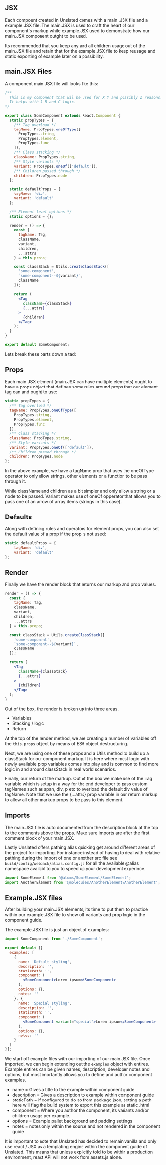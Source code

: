 ## JSX
Each compoent created in Unslated comes with a main .JSX file and a example.JSX file.
The main.JSX is used to craft the heart of our component's markup while example.JSX used to demonstrate how our main.JSX component outght to be used.

Its recommended that you keep any and all children usage out of the main.JSX file and retain that for the example.JSX file to keep reusage and static exporting of example later on a possibility.

## main.JSX Files

A component main.JSX file will looks like this:
```jsx
/**
  This is my component that wil be used for X Y and possibly Z reasons.
  It helps with A B and C logic.
*/

export class SomeComponent extends React.Component {
  static propTypes = {
    /** Tag overload */
    tagName: PropTypes.oneOfType([
      PropTypes.string,
      PropTypes.element,
      PropTypes.func
    ]),
    /** Class stacking */
    className: PropTypes.string,
    /** Style variants */
    variant: PropTypes.oneOf(['default']),
    /** Children passed through */
    children: PropTypes.node
  };

  static defaultProps = {
    tagName: 'div',
    variant: 'default'
  };

  /** Element level options */
  static options = {};

  render = () => {
    const {
      tagName: Tag,
      className,
      variant,
      children,
      ...attrs
    } = this.props;

    const classStack = Utils.createClassStack([
      'some-component',
      `some-component--${variant}`,
      className
    ]);

    return (
      <Tag
        className={classStack}
        {...attrs}
      >
        {children}
      </Tag>
    );
  }
}

export default SomeComponent;

```

Lets break these parts down a tad:

## Props
Each main.JSX element (main.JSX can have multiple elements) ought to have a props object that defines some rules around props that our element tag can and ought to use:

```jsx
static propTypes = {
  /** Tag overload */
  tagName: PropTypes.oneOfType([
    PropTypes.string,
    PropTypes.element,
    PropTypes.func
  ]),
  /** Class stacking */
  className: PropTypes.string,
  /** Style variants */
  variant: PropTypes.oneOf(['default']),
  /** Children passed through */
  children: PropTypes.node
};
```
In the above example, we have a tagName prop that uses the oneOfType operator to only allow strings, other elements or a function to be pass through it.

While className and children as a bit simpler and only allow a string or a node to be passed. Variant makes use of oneOf opperator that allows you to pass one of an arrow of array items (strings in this case).

## Defaults
Along with defining rules and operators for element props, you can also set the default value of a prop if the prop is not used:
```jsx
static defaultProps = {
	tagName: 'div',
	variant: 'default'
};
```

## Render
Finally we have the render block that returns our markup and prop values.

```jsx
render = () => {
  const {
    tagName: Tag,
    className,
    variant,
    children,
    ...attrs
  } = this.props;

  const classStack = Utils.createClassStack([
    'some-component',
    `some-component--${variant}`,
    className
  ]);

  return (
    <Tag
      className={classStack}
      {...attrs}
    >
      {children}
    </Tag>
  );
}
```
Out of the box, the render is broken up into three areas.
- Variables
- Stacking / logic
- Return

At the top of the render method, we are creating a number of variables off the `this.props` object by means of ES6 object destructuring.

Next, we are using one of these props and a Utils method to build up a classStack for our component markup. It is here where most logic with newly available prop variables comes into play and is common to find more logic in and around classStack in real world scenarios.

Finally, our return of the markup. Out of the box we make use of the Tag variable which is setup in a way for the end developer to pass custom tagNames such as span, div, p etc to overload the default div value of tagName. Note that we use the {...attrs} prop variable in our return markup to allow all other markup props to be pass to this element.

## Imports
The main.JSX file is auto documented from the description block at the top to the comments above the props.
Make sure imports are after the first comment block of your main.JSX.

Lastly Unslated offers pathing alias quicking get around different areas of the project for importing. For instance instead of having to deal with relative pathing during the import of one or another src file see `build/config/webpack/alias.config.js` for all the available @alias namespace availabl to you to speed up your development experince.

```jsx
import SomeElement from '@atoms/SomeElement/SomeElement';
import AnotherElement from '@molecules/AnotherElement/AnotherElement';
```

## Example.JSX files
After building your main.JSX elements, its time to put them to practice within our example.JSX file to show off variants and prop logic in the component guide.

The example.JSX file is just an object of examples:

```jsx
import SomeComponent from './SomeComponent';

export default [{
  examples: [
    {
      name: 'Default styling',
      description: '',
      staticPath: '',
      component: (
        <SomeComponent>Lorem ipsum</SomeComponent>
      ),
      options: {},
      notes: ''
    }, {
      name: 'Special styling',
      description: '',
      staticPath: '',
      component: (
        <SomeComponent variant="special">Lorem ipsum</SomeComponent>
      ),
      options: {},
      notes: ''
    }
  ]
}];
```

We start off example files with our importing of our main.JSX file.
Once imported, we can begin extending out the `examples` object with entires. Example entires can be given names, description, developer notes and options, but most imortantly allows you to define and author component examples.

- name = Gives a title to the example within component guide
- description = Gives a description to example within component guide
- staticPath = if configured to do so from package.json, setting a path here will flag the build system to export this example as static .html
- component = Where you author the component, its variants and/or children usage per example.
- options = Example pallet background and padding settings
- notes = notes only within the source and not rendered in the component guide

It is important to note that Unslated has decided to remain vanilla and only use react / JSX as a templating engine within the component guide of Unslated. This means that unless explicitly told to be within a production environment, react API will not work from assets.js alone.

